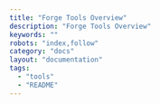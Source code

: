 ```yaml
---
title: "Forge Tools Overview"
description: "Forge Tools Overview"
keywords: ""
robots: "index,follow"
category: "docs"
layout: "documentation"
tags: 
  - "tools"
  - "README"
---
```



